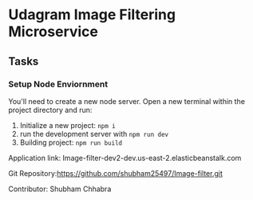 # Udagram Image Filtering Microservice

## Tasks

### Setup Node Enviornment

You'll need to create a new node server. Open a new terminal within the project directory and run:

1. Initialize a new project: `npm i`
2. run the development server with `npm run dev`
3. Building project: `npm run build`


Application link: Image-filter-dev2-dev.us-east-2.elasticbeanstalk.com

Git Repository:https://github.com/shubham25497/Image-filter.git


Contributor:
Shubham Chhabra
